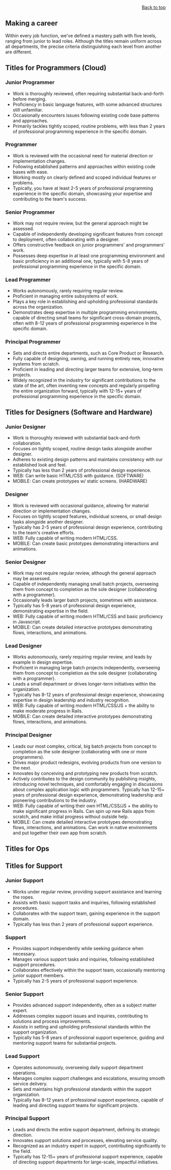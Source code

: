 <div id="readme" class="Box-body readme blob js-code-block-container">
<article class="markdown-body entry-content p-3 p-md-6" itemprop="text">
<p align="right">
<a href="https://github.com/oreol-ag/oreol-web#--advanced-computing-technologies">Back to top</a>
</p>

# Making a career

<!-- https://basecamp.com/handbook/11-making-a-career -->

<!-- In each of our job functions, we've established a mastery trajectory consisting of five levels, spanning from junior to lead positions. While the title structure is consistent across all departments, the specific criteria that differentiate one level from another naturally vary. --> 

Within every job function, we've defined a mastery path with five levels, ranging from junior to lead roles. Although the titles remain uniform across all departments, the precise criteria distinguishing each level from another are different.

## Titles for Programmers (Cloud)

### Junior Programmer
* Work is thoroughly reviewed, often requiring substantial back-and-forth before merging.
* Proficiency in basic language features, with some advanced structures still unfamiliar.
* Occasionally encounters issues following existing code base patterns and approaches.
* Primarily tackles tightly scoped, routine problems, with less than 2 years of professional programming experience in the specific domain.

### Programmer
* Work is reviewed with the occasional need for material direction or implementation changes.
* Following established patterns and approaches within existing code bases with ease.
* Working mostly on clearly defined and scoped individual features or problems.
* Typically, you have at least 2-5 years of professional programming experience in the specific domain, showcasing your expertise and contributing to the team's success.

### Senior Programmer
* Work may not require review, but the general approach might be assessed.
* Capable of independently developing significant features from concept to deployment, often collaborating with a designer.
* Offers constructive feedback on junior programmers' and programmers' work.
* Possesses deep expertise in at least one programming environment and basic proficiency in an additional one, typically with 5-8 years of professional programming experience in the specific domain.

### Lead Programmer
* Works autonomously, rarely requiring regular review.
* Proficient in managing entire subsystems of work.
* Plays a key role in establishing and upholding professional standards across the organization.
* Demonstrates deep expertise in multiple programming environments, capable of directing small teams for significant cross-domain projects, often with 8-12 years of professional programming experience in the specific domain.

### Principal Programmer
* Sets and directs entire departments, such as Core Product or Research.
* Fully capable of designing, owning, and running entirely new, innovative systems from scratch.
* Proficient in leading and directing larger teams for extensive, long-term projects.
* Widely recognized in the industry for significant contributions to the state of the art, often inventing new concepts and regularly propelling the entire organization forward, typically with 12-15+ years of professional programming experience in the specific domain.

## Titles for Designers (Software and Hardware)

### Junior Designer
* Work is thoroughly reviewed with substantial back-and-forth collaboration.
* Focuses on tightly scoped, routine design tasks alongside another designer.
* Adheres to existing design patterns and maintains consistency with our established look and feel.
* Typically has less than 2 years of professional design experience.
* WEB: Can write basic HTML/CSS with guidance. (SOFTWARE)
* MOBILE: Can create prototypes w/ static screens. (HARDWARE)

### Designer
* Work is reviewed with occasional guidance, allowing for material direction or implementation changes.
* Focuses on tightly scoped features, individual screens, or small design tasks alongside another designer.
* Typically has 2-5 years of professional design experience, contributing to the team's creative efforts.
* WEB: Fully capable of writing modern HTML/CSS.
* MOBILE: Can create basic prototypes demonstrating interactions and animations.

### Senior Designer
* Work may not require regular review, although the general approach may be assessed.
* Capable of independently managing small batch projects, overseeing them from concept to completion as the sole designer (collaborating with a programmer).
* Occasionally leads larger batch projects, sometimes with assistance.
* Typically has 5-8 years of professional design experience, demonstrating expertise in the field.
* WEB: Fully capable of writing modern HTML/CSS and basic proficiency in Javascript.
* MOBILE: Can create detailed interactive prototypes demonstrating flows, interactions, and animations.

### Lead Designer
* Works autonomously, rarely requiring regular review, and leads by example in design expertise.
* Proficient in managing large batch projects independently, overseeing them from concept to completion as the sole designer (collaborating with a programmer).
* Leads a small department or drives longer-term initiatives within the organization.
* Typically has 8-12 years of professional design experience, showcasing expertise in design leadership and industry recognition.
* WEB: Fully capable of writing modern HTML/CSS/JS + the ability to make moderate progress in Rails.
* MOBILE: Can create detailed interactive prototypes demonstrating flows, interactions, and animations.

### Principal Designer
* Leads our most complex, critical, big batch projects from concept to completion as the sole designer (collaborating with one or more programmers).
* Drives major product redesigns, evolving products from one version to the next.
* Innovates by conceiving and prototyping new products from scratch.
* Actively contributes to the design community by publishing insights, introducing novel techniques, and comfortably engaging in discussions about complex application logic with programmers. Typically has 12-15+ years of professional design experience, demonstrating leadership and pioneering contributions to the industry.
* WEB: Fully capable of writing their own HTML/CSS/JS + the ability to make significant progress in Rails. Can spin up new Rails apps from scratch, and make initial progress without outside help.
* MOBILE: Can create detailed interactive prototypes demonstrating flows, interactions, and animations. Can work in native environments and put together their own app from scratch.


## Titles for Ops

## Titles for Support

### Junior Support
* Works under regular review, providing support assistance and learning the ropes.
* Assists with basic support tasks and inquiries, following established procedures.
* Collaborates with the support team, gaining experience in the support domain.
* Typically has less than 2 years of professional support experience.

### Support 
* Provides support independently while seeking guidance when necessary.
* Manages various support tasks and inquiries, following established support procedures.
* Collaborates effectively within the support team, occasionally mentoring junior support members.
* Typically has 2-5 years of professional support experience.

### Senior Support
* Provides advanced support independently, often as a subject matter expert.
* Addresses complex support issues and inquiries, contributing to solutions and process improvements.
* Assists in setting and upholding professional standards within the support organization.
* Typically has 5-8 years of professional support experience, guiding and mentoring support teams for substantial projects.

### Lead Support
* Operates autonomously, overseeing daily support department operations.
* Manages complex support challenges and escalations, ensuring smooth service delivery.
* Sets and maintains high professional standards within the support organization.
* Typically has 8-12 years of professional support experience, capable of leading and directing support teams for significant projects.

### Principal Support
* Leads and directs the entire support department, defining its strategic direction.
* Innovates support solutions and processes, elevating service quality.
* Recognized as an industry expert in support, contributing significantly to the field.
* Typically has 12-15+ years of professional support experience, capable of directing support departments for large-scale, impactful initiatives.